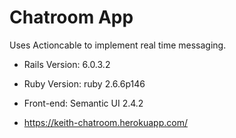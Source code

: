 # Chatroom App


Uses Actioncable to implement real time messaging.

* Rails Version: 6.0.3.2

* Ruby Version: ruby 2.6.6p146

* Front-end: Semantic UI 2.4.2

* https://keith-chatroom.herokuapp.com/
